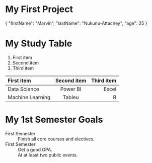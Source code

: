 # My First Project
{
  "firstName": "Marvin",
  "lastName": "Nukunu-Attachey",
  "age": 25
}

# My Study Table
1. First item
2. Second item
3. Third item

| First item  | Second item | Third item    |
| :---        |    :----:   |          ---: |
| Data Science      | Power BI      | Excel   |
| Machine Learning  | Tableu        | R      |

# My 1st Semester Goals
<dl>
  <dt>First Semester</dt>
  <dd>Finish all core courses and electives.</dd>
  <dt>First Semester</dt>
  <dd>Get a good GPA. </dd>
  <dd>At at least two public events.</dd>
</dl>
